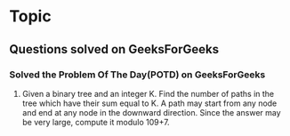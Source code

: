 # Topic

## Questions solved on GeeksForGeeks

### Solved the Problem Of The Day(POTD) on GeeksForGeeks

1. Given a binary tree and an integer K. Find the number of paths in the tree which have their sum equal to K.
A path may start from any node and end at any node in the downward direction.
Since the answer may be very large, compute it modulo 109+7.